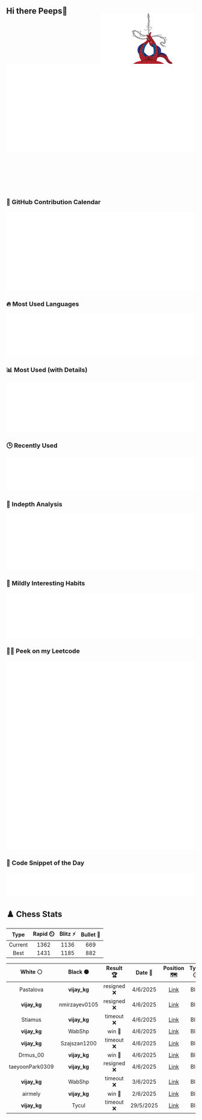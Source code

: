 ## Hi there Peeps👋

<p style="text-align: right; margin-top: -40px; position: relative; top: 15px;">
  <img src="./assets/spidertocat.png" width="250" height="250" alt="Spider-Ham swinging" align="right">
</p>

<div style="position: relative; width: 100%; height: auto;">
  <img src="./metrics.classic.svg" alt="Metrics" style="position: relative; top: -100px; left: 0; z-index: 1; display: block;">
</div>

### 📅 GitHub Contribution Calendar

![Half-year](./metrics.plugin.isocalendar.svg)

### 🔥 Most Used Languages
![Most Used](metrics.plugin.languages.svg)

### 📊 Most Used (with Details)
![Most Used Details](metrics.plugin.languages.details.svg)

### 🕒 Recently Used
![Recently Used](metrics.plugin.languages.recent.svg)

### 📌 Indepth Analysis
![Indepth](metrics.plugin.languages.indepth.svg)

### 🧠 Mildly Interesting Habits

![Habits Facts](./metrics.plugin.habits.facts.svg)

### 🧑‍💻 Peek on my Leetcode 

![LeetCode Stats](metrics.plugin.leetcode.svg)

### 📝 Code Snippet of the Day

![Code Snippet](./metrics.plugin.code.svg)

## ♟️ Chess Stats

<!--START_SECTION:chessStats-->
<!-- Automatically generated with https://github.com/Balastrong/chess-stats-action -->

| Type | Rapid ⏲️ | Blitz ⚡ | Bullet 🔫 |
|:---:|:---:|:---:|:---:|
| Current | 1362 | 1136 | 669 |
| Best | 1431 | 1185 | 882 |

| White ⚪ | Black ⚫ | Result 🏆 | Date 📅 | Position 🗺️ | Type 🕕 |
|:---:|:---:|:---:|:---:|:---:|:---:|
| Pastalova | **vijay_kg** | resigned ❌ | 4/6/2025 | <a href="http://www.ee.unb.ca/cgi-bin/tervo/fen.pl?select=8/Q1R2ppk/1p1r1b1p/3p4/3P1P2/P3P2P/1P3P2/6K1 b - - 2 31">Link</a> | Blitz |
| **vijay_kg** | nmirzayev0105 | resigned ❌ | 4/6/2025 | <a href="http://www.ee.unb.ca/cgi-bin/tervo/fen.pl?select=5r2/p1kp1rpp/1p1p4/8/8/2PP2N1/P1R2n1P/6K1 w - - 0 29">Link</a> | Blitz |
| Stiamus | **vijay_kg** | timeout ❌ | 4/6/2025 | <a href="http://www.ee.unb.ca/cgi-bin/tervo/fen.pl?select=7k/pp3Qp1/5n1p/q4P2/2P5/2NB1b1P/PPK2P2/4r3 b - - 3 30">Link</a> | Blitz |
| **vijay_kg** | WabShp | win 🥇 | 4/6/2025 | <a href="http://www.ee.unb.ca/cgi-bin/tervo/fen.pl?select=rnbQ2nr/ppp1pkb1/6p1/8/8/8/PPP2PPP/RNB1K2R b KQ - 0 8">Link</a> | Blitz |
| **vijay_kg** | Szajszan1200 | timeout ❌ | 4/6/2025 | <a href="http://www.ee.unb.ca/cgi-bin/tervo/fen.pl?select=8/8/8/2K5/3Q4/2P2n2/1P4kp/8 w - - 2 58">Link</a> | Blitz |
| Drmus_00 | **vijay_kg** | win 🥇 | 4/6/2025 | <a href="http://www.ee.unb.ca/cgi-bin/tervo/fen.pl?select=7k/1p3p1p/p3P3/8/4Q3/8/Pr5q/3R3K w - - 0 38">Link</a> | Blitz |
| taeyoonPark0309 | **vijay_kg** | resigned ❌ | 4/6/2025 | <a href="http://www.ee.unb.ca/cgi-bin/tervo/fen.pl?select=5b1k/pB4p1/1p3p1p/3P4/N7/1P4P1/3B1P1P/6K1 b - - 0 34">Link</a> | Blitz |
| **vijay_kg** | WabShp | timeout ❌ | 3/6/2025 | <a href="http://www.ee.unb.ca/cgi-bin/tervo/fen.pl?select=3r2r1/R4Rpk/7p/8/3q4/8/PKP2p2/8 w - - 2 39">Link</a> | Blitz |
| airmely | **vijay_kg** | win 🥇 | 2/6/2025 | <a href="http://www.ee.unb.ca/cgi-bin/tervo/fen.pl?select=8/6p1/4p2p/5p2/P6r/8/5k1K/8 w - - 0 52">Link</a> | Blitz |
| **vijay_kg** | Tycul | timeout ❌ | 29/5/2025 | <a href="http://www.ee.unb.ca/cgi-bin/tervo/fen.pl?select=r5k1/1bq2pb1/p5pp/4p3/2p1N3/P3QN1P/2PrBPP1/3R2K1 w - - 0 23">Link</a> | Blitz |

<!--END_SECTION:chessStats-->
